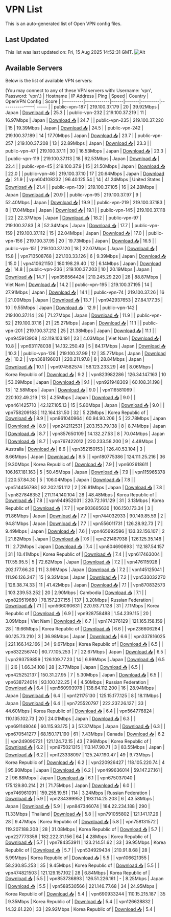 # VPN List

This is an auto-generated list of Open VPN config files.

## Last Updated

This list was last updated on: Fri, 15 Aug 2025 14:52:31 GMT.
![Alt](https://repobeats.axiom.co/api/embed/186b98318ef1479477931607c1ad7d823f12451f.svg "Repobeats analytics image")

## Available Servers

Below is the list of available VPN servers:

(You may connect to any of these VPN servers with: Username: 'vpn', Password: 'vpn'.)
| Hostname | IP Address | Ping | Speed | Country | OpenVPN Config | Score |
|----------|------------|------|-------|---------|----------------| ----- |
| public-vpn-187 | 219.100.37.179 | 20 | 39.92Mbps | Japan | [Download 📥](./configs/server_0_JP.ovpn) | 25.3 |
| public-vpn-232 | 219.100.37.219 | 11 | 16.97Mbps | Japan | [Download 📥](./configs/server_1_JP.ovpn) | 24.7 |
| public-vpn-235 | 219.100.37.220 | 15 | 19.39Mbps | Japan | [Download 📥](./configs/server_2_JP.ovpn) | 24.5 |
| public-vpn-242 | 219.100.37.189 | 14 | 17.70Mbps | Japan | [Download 📥](./configs/server_3_JP.ovpn) | 23.7 |
| public-vpn-257 | 219.100.37.208 | 13 | 22.89Mbps | Japan | [Download 📥](./configs/server_4_JP.ovpn) | 23.3 |
| public-vpn-47 | 219.100.37.11 | 30 | 16.53Mbps | Japan | [Download 📥](./configs/server_5_JP.ovpn) | 23.3 |
| public-vpn-119 | 219.100.37.113 | 18 | 62.53Mbps | Japan | [Download 📥](./configs/server_6_JP.ovpn) | 22.4 |
| public-vpn-45 | 219.100.37.9 | 15 | 21.50Mbps | Japan | [Download 📥](./configs/server_7_JP.ovpn) | 22.0 |
| public-vpn-46 | 219.100.37.10 | 17 | 20.64Mbps | Japan | [Download 📥](./configs/server_8_JP.ovpn) | 21.9 |
| vpn604108232 | 96.40.125.54 | 14 | 41.24Mbps | United States | [Download 📥](./configs/server_9_US.ovpn) | 21.4 |
| public-vpn-139 | 219.100.37.105 | 16 | 24.28Mbps | Japan | [Download 📥](./configs/server_10_JP.ovpn) | 20.9 |
| public-vpn-95 | 219.100.37.97 | 9 | 52.40Mbps | Japan | [Download 📥](./configs/server_11_JP.ovpn) | 19.9 |
| public-vpn-219 | 219.100.37.183 | 8 | 17.04Mbps | Japan | [Download 📥](./configs/server_12_JP.ovpn) | 19.1 |
| public-vpn-145 | 219.100.37.118 | 22 | 22.37Mbps | Japan | [Download 📥](./configs/server_13_JP.ovpn) | 18.2 |
| public-vpn-97 | 219.100.37.83 | 8 | 52.34Mbps | Japan | [Download 📥](./configs/server_14_JP.ovpn) | 17.7 |
| public-vpn-159 | 219.100.37.112 | 15 | 22.04Mbps | Japan | [Download 📥](./configs/server_15_JP.ovpn) | 17.0 |
| public-vpn-156 | 219.100.37.95 | 20 | 19.73Mbps | Japan | [Download 📥](./configs/server_16_JP.ovpn) | 16.5 |
| public-vpn-151 | 219.100.37.120 | 18 | 22.07Mbps | Japan | [Download 📥](./configs/server_17_JP.ovpn) | 15.8 |
| vpn713508768 | 221.103.33.126 | 6 | 9.39Mbps | Japan | [Download 📥](./configs/server_18_JP.ovpn) | 15.0 |
| vpn410621150 | 180.198.29.40 | 12 | 6.14Mbps | Japan | [Download 📥](./configs/server_19_JP.ovpn) | 14.8 |
| public-vpn-236 | 219.100.37.203 | 10 | 20.19Mbps | Japan | [Download 📥](./configs/server_20_JP.ovpn) | 14.7 |
| vpn358564424 | 210.245.29.220 | 28 | 88.87Mbps | Viet Nam | [Download 📥](./configs/server_21_VN.ovpn) | 14.2 |
| public-vpn-195 | 219.100.37.195 | 14 | 27.91Mbps | Japan | [Download 📥](./configs/server_22_JP.ovpn) | 14.1 |
| public-vpn-74 | 219.100.37.26 | 16 | 21.00Mbps | Japan | [Download 📥](./configs/server_23_JP.ovpn) | 13.7 |
| vpn942937653 | 27.84.177.35 | 10 | 9.55Mbps | Japan | [Download 📥](./configs/server_24_JP.ovpn) | 12.9 |
| public-vpn-142 | 219.100.37.114 | 26 | 71.27Mbps | Japan | [Download 📥](./configs/server_25_JP.ovpn) | 11.9 |
| public-vpn-52 | 219.100.37.16 | 21 | 25.27Mbps | Japan | [Download 📥](./configs/server_26_JP.ovpn) | 11.1 |
| public-vpn-201 | 219.100.37.212 | 25 | 21.38Mbps | Japan | [Download 📥](./configs/server_27_JP.ovpn) | 11.1 |
| vpn945913908 | 42.119.103.191 | 23 | 4.03Mbps | Viet Nam | [Download 📥](./configs/server_28_VN.ovpn) | 10.8 |
| vpn631178038 | 14.132.250.49 | 5 | 84.17Mbps | Japan | [Download 📥](./configs/server_29_JP.ovpn) | 10.3 |
| public-vpn-126 | 219.100.37.99 | 12 | 35.77Mbps | Japan | [Download 📥](./configs/server_30_JP.ovpn) | 10.2 |
| vpn368196031 | 220.211.97.8 | 8 | 28.84Mbps | Japan | [Download 📥](./configs/server_31_JP.ovpn) | 10.1 |
| vpn974582574 | 58.123.233.29 | 46 | 8.06Mbps | Korea Republic of | [Download 📥](./configs/server_32_KR.ovpn) | 9.2 |
| vpn823982286 | 126.34.147.163 | 10 | 53.09Mbps | Japan | [Download 📥](./configs/server_33_JP.ovpn) | 9.1 |
| vpn921948309 | 60.108.31.198 | 13 | 12.58Mbps | Japan | [Download 📥](./configs/server_34_JP.ovpn) | 9.0 |
| vpn116581069 | 220.102.49.219 | 13 | 4.25Mbps | Japan | [Download 📥](./configs/server_35_JP.ovpn) | 9.0 |
| vpn461425710 | 42.127.105.13 | 15 | 5.80Mbps | Japan | [Download 📥](./configs/server_36_JP.ovpn) | 9.0 |
| vpn758209183 | 112.164.131.50 | 32 | 5.22Mbps | Korea Republic of | [Download 📥](./configs/server_37_KR.ovpn) | 8.9 |
| vpn961040964 | 60.94.90.206 | 5 | 22.78Mbps | Japan | [Download 📥](./configs/server_38_JP.ovpn) | 8.9 |
| vpn242112531 | 203.153.79.138 | 8 | 8.74Mbps | Japan | [Download 📥](./configs/server_39_JP.ovpn) | 8.7 |
| vpn857650109 | 14.132.27.53 | 8 | 70.04Mbps | Japan | [Download 📥](./configs/server_40_JP.ovpn) | 8.7 |
| vpn767422012 | 220.233.58.200 | 9 | 4.48Mbps | Australia | [Download 📥](./configs/server_41_AU.ovpn) | 8.6 |
| vpn352150153 | 126.40.53.104 | 3 | 8.66Mbps | Japan | [Download 📥](./configs/server_42_JP.ovpn) | 8.5 |
| vpn180775386 | 124.111.25.216 | 36 | 9.30Mbps | Korea Republic of | [Download 📥](./configs/server_43_KR.ovpn) | 7.9 |
| vpn602618611 | 106.167.181.163 | 5 | 50.45Mbps | Japan | [Download 📥](./configs/server_44_JP.ovpn) | 7.9 |
| vpn115965378 | 220.57.84.30 | 5 | 106.04Mbps | Japan | [Download 📥](./configs/server_45_JP.ovpn) | 7.8 |
| vpn514456798 | 92.202.151.112 | 2 | 26.81Mbps | Japan | [Download 📥](./configs/server_46_JP.ovpn) | 7.8 |
| vpn827848352 | 211.114.140.104 | 28 | 48.48Mbps | Korea Republic of | [Download 📥](./configs/server_47_KR.ovpn) | 7.8 |
| vpn944952031 | 220.72.161.129 | 31 | 3.13Mbps | Korea Republic of | [Download 📥](./configs/server_48_KR.ovpn) | 7.7 |
| vpn603665630 | 106.150.173.34 | 3 | 91.86Mbps | Japan | [Download 📥](./configs/server_49_JP.ovpn) | 7.7 |
| vpn744032933 | 90.149.85.59 | 2 | 94.81Mbps | Japan | [Download 📥](./configs/server_50_JP.ovpn) | 7.7 |
| vpn556011731 | 126.28.92.73 | 7 | 9.49Mbps | Japan | [Download 📥](./configs/server_51_JP.ovpn) | 7.6 |
| vpn465692596 | 133.32.156.107 | 2 | 21.82Mbps | Japan | [Download 📥](./configs/server_52_JP.ovpn) | 7.6 |
| vpn221487938 | 126.125.35.148 | 11 | 2.72Mbps | Japan | [Download 📥](./configs/server_53_JP.ovpn) | 7.4 |
| vpn804690893 | 112.187.54.157 | 31 | 10.41Mbps | Korea Republic of | [Download 📥](./configs/server_54_KR.ovpn) | 7.4 |
| vpn617463004 | 117.55.95.5 | 5 | 72.62Mbps | Japan | [Download 📥](./configs/server_55_JP.ovpn) | 7.2 |
| vpn476115928 | 202.177.66.20 | 11 | 3.98Mbps | Japan | [Download 📥](./configs/server_56_JP.ovpn) | 7.2 |
| vpn145125041 | 111.96.126.247 | 15 | 9.32Mbps | Japan | [Download 📥](./configs/server_57_JP.ovpn) | 7.2 |
| vpn533032270 | 126.38.74.33 | 11 | 41.42Mbps | Japan | [Download 📥](./configs/server_58_JP.ovpn) | 7.1 |
| vpn870832573 | 103.239.53.252 | 20 | 2.90Mbps | Cambodia | [Download 📥](./configs/server_59_KH.ovpn) | 7.1 |
| vpn829519680 | 78.157.237.155 | 137 | 3.20Mbps | Russian Federation | [Download 📥](./configs/server_60_RU.ovpn) | 7.1 |
| vpn566090631 | 220.93.71.128 | 31 | 7.11Mbps | Korea Republic of | [Download 📥](./configs/server_61_KR.ovpn) | 6.9 |
| vpn928758488 | 1.54.239.115 | 20 | 3.09Mbps | Viet Nam | [Download 📥](./configs/server_62_VN.ovpn) | 6.7 |
| vpn174376129 | 121.165.158.159 | 28 | 19.66Mbps | Korea Republic of | [Download 📥](./configs/server_63_KR.ovpn) | 6.6 |
| vpn236606284 | 60.125.73.210 | 3 | 36.98Mbps | Japan | [Download 📥](./configs/server_64_JP.ovpn) | 6.6 |
| vpn337816025 | 221.166.142.166 | 34 | 9.67Mbps | Korea Republic of | [Download 📥](./configs/server_65_KR.ovpn) | 6.5 |
| vpn832256740 | 60.77.105.253 | 7 | 22.67Mbps | Japan | [Download 📥](./configs/server_66_JP.ovpn) | 6.5 |
| vpn293759859 | 126.109.77.23 | 14 | 6.99Mbps | Japan | [Download 📥](./configs/server_67_JP.ovpn) | 6.5 |
| 2i6 | 1.66.34.108 | 28 | 2.77Mbps | Japan | [Download 📥](./configs/server_68_JP.ovpn) | 6.5 |
| vpn425252137 | 150.31.27.95 | 7 | 5.30Mbps | Japan | [Download 📥](./configs/server_69_JP.ovpn) | 6.5 |
| vpn638724014 | 93.100.122.25 | 4 | 4.50Mbps | Russian Federation | [Download 📥](./configs/server_70_RU.ovpn) | 6.4 |
| vpn560993978 | 138.64.112.200 | 16 | 28.94Mbps | Japan | [Download 📥](./configs/server_71_JP.ovpn) | 6.4 |
| vpn121175130 | 125.15.177.125 | 8 | 18.11Mbps | Japan | [Download 📥](./configs/server_72_JP.ovpn) | 6.4 |
| vpn725520797 | 222.237.26.127 | 33 | 44.60Mbps | Korea Republic of | [Download 📥](./configs/server_73_KR.ovpn) | 6.4 |
| vpn564776824 | 110.135.102.73 | 20 | 24.01Mbps | Japan | [Download 📥](./configs/server_74_JP.ovpn) | 6.3 |
| vpn691148046 | 60.115.93.175 | 3 | 57.37Mbps | Japan | [Download 📥](./configs/server_75_JP.ovpn) | 6.3 |
| vpn670541277 | 68.150.171.190 | 61 | 7.43Mbps | Canada | [Download 📥](./configs/server_76_CA.ovpn) | 6.2 |
| vpn249090721 | 121.124.72.15 | 43 | 7.96Mbps | Korea Republic of | [Download 📥](./configs/server_77_KR.ovpn) | 6.2 |
| vpn975021315 | 113.147.90.71 | 3 | 83.55Mbps | Japan | [Download 📥](./configs/server_78_JP.ovpn) | 6.2 |
| vpn123338097 | 125.247.190.47 | 49 | 9.73Mbps | Korea Republic of | [Download 📥](./configs/server_79_KR.ovpn) | 6.2 |
| vpn220926427 | 118.105.220.74 | 4 | 95.90Mbps | Japan | [Download 📥](./configs/server_80_JP.ovpn) | 6.2 |
| vpn499636014 | 59.147.27.161 | 2 | 96.88Mbps | Japan | [Download 📥](./configs/server_81_JP.ovpn) | 6.1 |
| vpn675037040 | 175.129.80.214 | 21 | 71.75Mbps | Japan | [Download 📥](./configs/server_82_JP.ovpn) | 6.0 |
| vpn746961091 | 159.255.19.51 | 114 | 3.24Mbps | Russian Federation | [Download 📥](./configs/server_83_RU.ovpn) | 5.9 |
| vpn234399952 | 193.114.25.203 | 6 | 43.58Mbps | Japan | [Download 📥](./configs/server_84_JP.ovpn) | 5.9 |
| vpn847346074 | 184.22.234.188 | 290 | 11.33Mbps | Thailand | [Download 📥](./configs/server_85_TH.ovpn) | 5.8 |
| vpn791055802 | 121.141.17.29 | 28 | 9.47Mbps | Korea Republic of | [Download 📥](./configs/server_86_KR.ovpn) | 5.8 |
| vpn758131572 | 119.207.188.208 | 28 | 31.08Mbps | Korea Republic of | [Download 📥](./configs/server_87_KR.ovpn) | 5.7 |
| vpn227773356 | 182.222.31.156 | 64 | 4.28Mbps | Korea Republic of | [Download 📥](./configs/server_88_KR.ovpn) | 5.7 |
| vpn784353911 | 123.214.51.62 | 33 | 39.95Mbps | Korea Republic of | [Download 📥](./configs/server_89_KR.ovpn) | 5.7 |
| vpn534929434 | 210.91.8.68 | 28 | 5.99Mbps | Korea Republic of | [Download 📥](./configs/server_90_KR.ovpn) | 5.5 |
| vpn106621355 | 58.230.85.253 | 35 | 9.45Mbps | Korea Republic of | [Download 📥](./configs/server_91_KR.ovpn) | 5.5 |
| vpn474821503 | 121.129.157.102 | 28 | 6.84Mbps | Korea Republic of | [Download 📥](./configs/server_92_KR.ovpn) | 5.5 |
| vpn853736893 | 126.51.226.161 | - | 8.25Mbps | Japan | [Download 📥](./configs/server_93_JP.ovpn) | 5.5 |
| vpn588530566 | 221.146.77.68 | 34 | 24.95Mbps | Korea Republic of | [Download 📥](./configs/server_94_KR.ovpn) | 5.4 |
| vpn690933244 | 110.15.215.187 | 35 | 9.35Mbps | Korea Republic of | [Download 📥](./configs/server_95_KR.ovpn) | 5.4 |
| vpn126628832 | 14.32.61.220 | 33 | 29.92Mbps | Korea Republic of | [Download 📥](./configs/server_96_KR.ovpn) | 5.4 |
